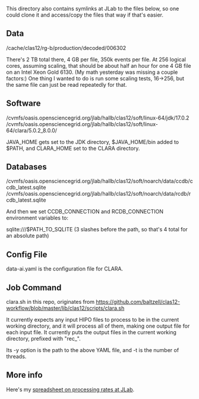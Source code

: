 This directory also contains symlinks at JLab to the files below, so one could clone it and access/copy the files that way if that's easier.

## Data

/cache/clas12/rg-b/production/decoded/006302

There's 2 TB total there, 4 GB per file, 350k events per file.  At 256 logical cores, assuming scaling, that should be about half an hour for one 4 GB file on an Intel Xeon Gold 6130.  (My math yesterday was missing a couple factors:)  One thing I wanted to do is run some scaling tests, 16->256, but the same file can just be read repeatedly for that.

## Software

/cvmfs/oasis.opensciencegrid.org/jlab/hallb/clas12/soft/linux-64/jdk/17.0.2
/cvmfs/oasis.opensciencegrid.org/jlab/hallb/clas12/soft/linux-64/clara/5.0.2_8.0.0/

JAVA_HOME gets set to the JDK directory, $JAVA_HOME/bin added to $PATH, and CLARA_HOME set to the CLARA directory.

## Databases

/cvmfs/oasis.opensciencegrid.org/jlab/hallb/clas12/soft/noarch/data/ccdb/ccdb_latest.sqlite
/cvmfs/oasis.opensciencegrid.org/jlab/hallb/clas12/soft/noarch/data/rcdb/rcdb_latest.sqlite

And then we set CCDB_CONNECTION and RCDB_CONNECTION environment variables to:

sqlite:///$PATH_TO_SQLITE (3 slashes before the path, so that's 4 total for an absolute path)

## Config File

data-ai.yaml is the configuration file for CLARA.

## Job Command

clara.sh in this repo, originates from https://github.com/baltzell/clas12-workflow/blob/master/lib/clas12/scripts/clara.sh

It currently expects any input HIPO files to process to be in the current working directory, and it will process all of them, making one output file for each input file.  It currently puts the output files in the current working directory, prefixed with "rec_".

Its -y option is the path to the above YAML file, and -t is the number of threads.

## More info

Here's my [spreadsheet on processing rates at JLab](https://jeffersonlab-my.sharepoint.com/:x:/g/personal/baltzell_jlab_org/EU096WRXcyBLl_ApLfSCuvoBiwsPFfBN_0enCzU3dFV6rw?e=kB44Sj).
